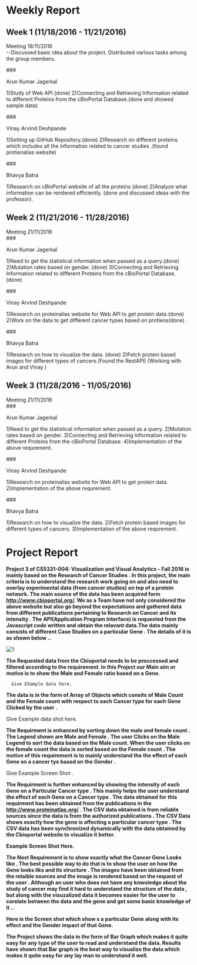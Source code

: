 
# Weekly Report 

## Week 1 (11/18/2016 - 11/21/2016) 

Meeting 18/11/2016<br>
--Discussed basic idea about the project. Distributed various tasks among the group members. 

###<dl>Arun Kumar Jagerkal </dl>
      1)Study of Web API.(done)
      2)Connecting and Retrieving Information related to different Proteins from the cBioPortal Database.(done and showed sample data)


###<dl>Vinay Arvind Deshpande </dl>
      1)Setting up GitHub Repository.(done)
      2)Research on different proteins  which includes all the information related to cancer studies  .(found protienalias website) 


###<dl>Bhavya Batra </dl>
      1)Research on cBioPortal website of all the proteins (done)
      2)Analyze what information can be rendered efficiently.  (done and discussed ideas with the professor). 

## Week 2 (11/21/2016 - 11/28/2016) 

Meeting 21/11/2016<br>
###<dl>Arun Kumar Jagerkal </dl>
      1)Need to get the statistical information when passed as a query.(done)
      2)Mutation rates based on gender. (done)
      3)Connecting and Retrieving Information related to different Proteins from the cBioPortal Database.(done) 


###<dl>Vinay Arvind Deshpande </dl>
      1)Research on proteinalias website for Web API to get protein data.(done)
      2)Work on the data to get different cancer types based on protiens(done) . 


###<dl>Bhavya Batra </dl>
      1)Research on how to visualize the data. (done)
      2)Fetch protein based images for different types of cancers.(Found the RestAPI) (Working with Arun and Vinay ) 
      
## Week 3 (11/28/2016 - 11/05/2016) 

Meeting 21/11/2016<br>
###<dl>Arun Kumar Jagerkal </dl>
      1)Need to get the statistical information when passed as a query.
      2)Mutation rates based on gender. 
      3)Connecting and Retrieving Information related to different Proteins from the cBioPortal Database.
      4)Implementation of the above requrement.


###<dl>Vinay Arvind Deshpande </dl>
      1)Research on proteinalias website for Web API to get protein data.
      2)Implementation of the above requrement.


###<dl>Bhavya Batra </dl>
      1)Research on how to visualize the data. 
      2)Fetch protein based images for different types of cancers.
      3)Implementation of the above requrement.


# Project Report 

 <b> Project 3 of CS5331-004: Visualization and Visual Analytics - Fall 2016   is mainly based on the Research of Cancer Studies . In this  project, the main criteria is to understand the research work going on and also  need to overlay experimental data (from cancer studies) on top of a protein network. 
      The main source of the data has been acquired form http://www.cbioportal.org/. 
We as a Team have not only considered the above website but also go beyond the expectations and gathered data from different publications pertaining to Research on Cancer and its intensity .
     The API(Application Program Interface) is requested from the Javascript code written and obtain the relavant data.The data mainly consists of different Case Studies on a particular Gene . The details of it is as shown below ..</b>
     
![1](https://cloud.githubusercontent.com/assets/22176809/21091973/2e02886c-c00f-11e6-9382-8df74e687150.JPG)



<b>The Requested data from the Cbioportal needs to be proccessed and filtered according to the requirement. In this Project our Main aim or motive is to show the Male and Female ratio based on a Gene. </b>

      Give EXample data here. 
      
 <b> The data is in the form of Array of Objects which consits of Male Count and the Female count with respect to each Cancer type for each Gene Clicked by the user .</b>
  
  Give Example data shot here. 
  
 <b> The Requirment is enhanced by sorting down the male and female count . The Legend shown are Male and Female . The user Clicks on the Male Legend to sort the data based on the Male count. When the user clicks on the female count the data is sorted based on the Female count . The motive of this requirement is to mainly understand the the effect of each Gene on a cancer tye based on the Gender . </b>
  
  Give Example Screen Shot . 
  
  
  <b>The Requirment is further enhanced by showing the intensity of each Gene on a Particular Cancer type . This mainly helps the user understand the effect of each Gene on a Cancer type . The data obtained for this requirment has been obtained from the publications in the http://www.proteinatlas.org/ . The CSV data obtained is from reliable sources since the data is from the authorized publications .
  The CSV Data shows exactly how the gene is affecting a particular cancer type . The CSV data has been synchronized dynamically with the data obtained by the Cbioportal website to visualize it better. <b>
  
  Example Screen Shot Here. 
  
  
  
 <b> The Next Requirement is to show exactly what the Cancer Gene Looks like . The best possible way to do that is to show the user on how the Gene looks liks and its structure . The images have been obtained from the relaible sources and the image is rendered based on the request of the user . Although an user who does not have any knwoledge about the study of cancer may find it hard to understand the structure of the data , but along with the visuzalized data it becomes easier for the user to corelate between the data and the gene and get some basic knowledge of it  .. </b>
  
  Here is the Screen shot which show s a particular Gene along with its effect and the Gender impact of that Gene. 
  
 <b> The Project shows the data in the form of Bar Graph which makes it quite easy for any type of the user to read and understand the data. Results have shown that Bar graph is the best way to visualize the data which makes it quite easy for any lay man to understand it well. </b>
  
  
  
  
